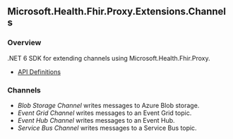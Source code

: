 ## Microsoft.Health.Fhir.Proxy.Extensions.Channels

### Overview
.NET 6 SDK for extending channels using Microsoft.Health.Fhir.Proxy.
- [API Definitions](http://github.com/microsoft/fhir-proxy-sdk/docs/reference/toc.html)

### Channels
- *Blob Storage Channel* writes messages to Azure Blob storage.
- *Event Grid Channel* writes messages to an Event Grid topic.
- *Event Hub Channel* writes messages to an Event Hub.
- *Service Bus Channel* writes messages to a Service Bus topic.